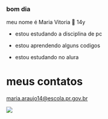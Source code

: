 ### bom dia
meu nome é Maria Vitoria 🤠
14y

- estou estudando a disciplina de pc

- estou aprendendo alguns codigos

- estou estudando no alura

# meus contatos
maria.araujo14@escola.pr.gov.br




![](https://media.tenor.com/tnIqS-Rkhq4AAAAC/geto-jjk.gif)

